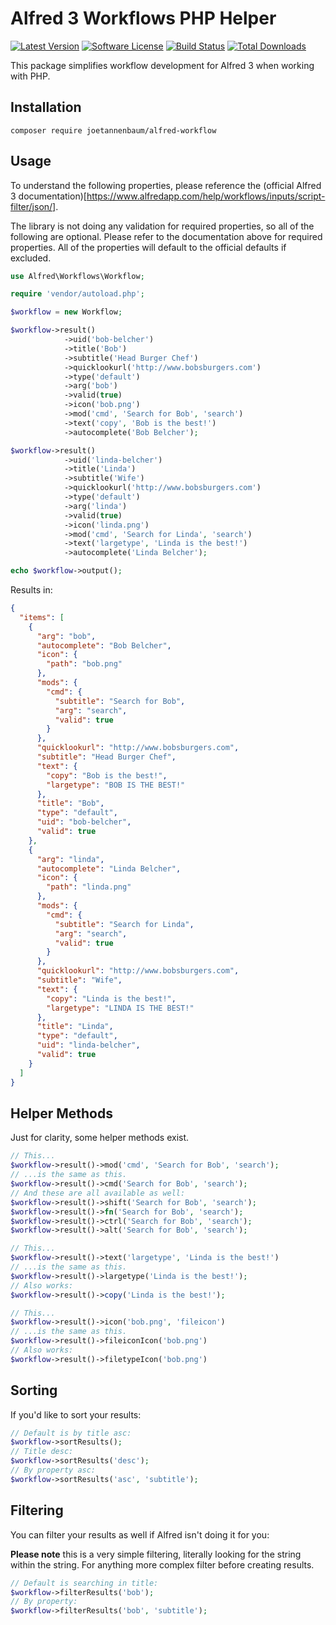 # Alfred 3 Workflows PHP Helper

[![Latest Version](https://img.shields.io/github/tag/joetannenbaum/alfred-workflow.svg?style=flat&label=release)](https://github.com/joetannenbaum/alfred-workflow/tags)
[![Software License](https://img.shields.io/badge/license-MIT-brightgreen.svg?style=flat)](LICENSE.md)
[![Build Status](https://travis-ci.org/joetannenbaum/alfred-workflow.svg?branch=master)](https://travis-ci.org/joetannenbaum/alfred-workflow)
[![Total Downloads](https://img.shields.io/packagist/dt/joetannenbaum/alfred-workflow.svg?style=flat)](https://packagist.org/packages/league/climate)

This package simplifies workflow development for Alfred 3 when working with PHP.

## Installation

```
composer require joetannenbaum/alfred-workflow
```

## Usage

To understand the following properties, please reference the (official Alfred 3 documentation)[https://www.alfredapp.com/help/workflows/inputs/script-filter/json/].

The library is not doing any validation for required properties, so all of the following are optional. Please refer to the documentation above for required properties. All of the properties will default to the official defaults if excluded.

```php
use Alfred\Workflows\Workflow;

require 'vendor/autoload.php';

$workflow = new Workflow;

$workflow->result()
            ->uid('bob-belcher')
            ->title('Bob')
            ->subtitle('Head Burger Chef')
            ->quicklookurl('http://www.bobsburgers.com')
            ->type('default')
            ->arg('bob')
            ->valid(true)
            ->icon('bob.png')
            ->mod('cmd', 'Search for Bob', 'search')
            ->text('copy', 'Bob is the best!')
            ->autocomplete('Bob Belcher');

$workflow->result()
            ->uid('linda-belcher')
            ->title('Linda')
            ->subtitle('Wife')
            ->quicklookurl('http://www.bobsburgers.com')
            ->type('default')
            ->arg('linda')
            ->valid(true)
            ->icon('linda.png')
            ->mod('cmd', 'Search for Linda', 'search')
            ->text('largetype', 'Linda is the best!')
            ->autocomplete('Linda Belcher');

echo $workflow->output();
```

Results in:

```json
{
  "items": [
    {
      "arg": "bob",
      "autocomplete": "Bob Belcher",
      "icon": {
        "path": "bob.png"
      },
      "mods": {
        "cmd": {
          "subtitle": "Search for Bob",
          "arg": "search",
          "valid": true
        }
      },
      "quicklookurl": "http://www.bobsburgers.com",
      "subtitle": "Head Burger Chef",
      "text": {
        "copy": "Bob is the best!",
        "largetype": "BOB IS THE BEST!"
      },
      "title": "Bob",
      "type": "default",
      "uid": "bob-belcher",
      "valid": true
    },
    {
      "arg": "linda",
      "autocomplete": "Linda Belcher",
      "icon": {
        "path": "linda.png"
      },
      "mods": {
        "cmd": {
          "subtitle": "Search for Linda",
          "arg": "search",
          "valid": true
        }
      },
      "quicklookurl": "http://www.bobsburgers.com",
      "subtitle": "Wife",
      "text": {
        "copy": "Linda is the best!",
        "largetype": "LINDA IS THE BEST!"
      },
      "title": "Linda",
      "type": "default",
      "uid": "linda-belcher",
      "valid": true
    }
  ]
}
```

## Helper Methods

Just for clarity, some helper methods exist.

```php
// This...
$workflow->result()->mod('cmd', 'Search for Bob', 'search');
// ...is the same as this.
$workflow->result()->cmd('Search for Bob', 'search');
// And these are all available as well:
$workflow->result()->shift('Search for Bob', 'search');
$workflow->result()->fn('Search for Bob', 'search');
$workflow->result()->ctrl('Search for Bob', 'search');
$workflow->result()->alt('Search for Bob', 'search');
```

```php
// This...
$workflow->result()->text('largetype', 'Linda is the best!')
// ...is the same as this.
$workflow->result()->largetype('Linda is the best!');
// Also works:
$workflow->result()->copy('Linda is the best!');
```

```php
// This...
$workflow->result()->icon('bob.png', 'fileicon')
// ...is the same as this.
$workflow->result()->fileiconIcon('bob.png')
// Also works:
$workflow->result()->filetypeIcon('bob.png')
```

## Sorting

If you'd like to sort your results:

```php
// Default is by title asc:
$workflow->sortResults();
// Title desc:
$workflow->sortResults('desc');
// By property asc:
$workflow->sortResults('asc', 'subtitle');
```

## Filtering

You can filter your results as well if Alfred isn't doing it for you:

**Please note** this is a very simple filtering, literally looking for the string within the string. For anything more complex filter before creating results.

```php
// Default is searching in title:
$workflow->filterResults('bob');
// By property:
$workflow->filterResults('bob', 'subtitle');
```
